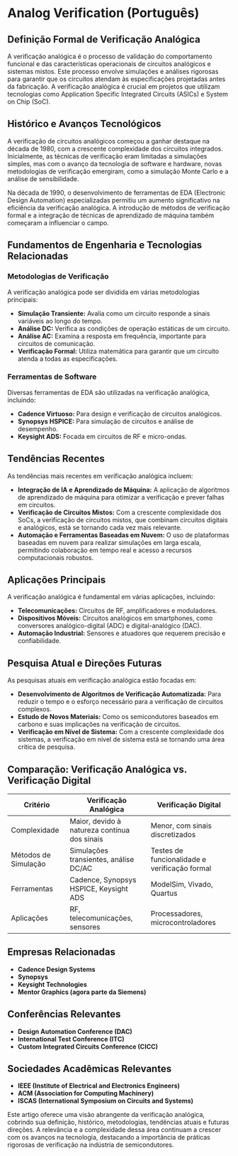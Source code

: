 # Analog Verification (Português)

## Definição Formal de Verificação Analógica

A verificação analógica é o processo de validação do comportamento funcional e das características operacionais de circuitos analógicos e sistemas mistos. Este processo envolve simulações e análises rigorosas para garantir que os circuitos atendam às especificações projetadas antes da fabricação. A verificação analógica é crucial em projetos que utilizam tecnologias como Application Specific Integrated Circuits (ASICs) e System on Chip (SoC).

## Histórico e Avanços Tecnológicos

A verificação de circuitos analógicos começou a ganhar destaque na década de 1980, com a crescente complexidade dos circuitos integrados. Inicialmente, as técnicas de verificação eram limitadas a simulações simples, mas com o avanço da tecnologia de software e hardware, novas metodologias de verificação emergiram, como a simulação Monte Carlo e a análise de sensibilidade.

Na década de 1990, o desenvolvimento de ferramentas de EDA (Electronic Design Automation) especializadas permitiu um aumento significativo na eficiência da verificação analógica. A introdução de métodos de verificação formal e a integração de técnicas de aprendizado de máquina também começaram a influenciar o campo.

## Fundamentos de Engenharia e Tecnologias Relacionadas

### Metodologias de Verificação

A verificação analógica pode ser dividida em várias metodologias principais:

- **Simulação Transiente:** Avalia como um circuito responde a sinais variáveis ao longo do tempo.
- **Análise DC:** Verifica as condições de operação estáticas de um circuito.
- **Análise AC:** Examina a resposta em frequência, importante para circuitos de comunicação.
- **Verificação Formal:** Utiliza matemática para garantir que um circuito atenda a todas as especificações.

### Ferramentas de Software

Diversas ferramentas de EDA são utilizadas na verificação analógica, incluindo:

- **Cadence Virtuoso:** Para design e verificação de circuitos analógicos.
- **Synopsys HSPICE:** Para simulação de circuitos e análise de desempenho.
- **Keysight ADS:** Focada em circuitos de RF e micro-ondas.

## Tendências Recentes

As tendências mais recentes em verificação analógica incluem:

- **Integração de IA e Aprendizado de Máquina:** A aplicação de algoritmos de aprendizado de máquina para otimizar a verificação e prever falhas em circuitos.
- **Verificação de Circuitos Mistos:** Com a crescente complexidade dos SoCs, a verificação de circuitos mistos, que combinam circuitos digitais e analógicos, está se tornando cada vez mais relevante.
- **Automação e Ferramentas Baseadas em Nuvem:** O uso de plataformas baseadas em nuvem para realizar simulações em larga escala, permitindo colaboração em tempo real e acesso a recursos computacionais robustos.

## Aplicações Principais

A verificação analógica é fundamental em várias aplicações, incluindo:

- **Telecomunicações:** Circuitos de RF, amplificadores e moduladores.
- **Dispositivos Móveis:** Circuitos analógicos em smartphones, como conversores analógico-digital (ADC) e digital-analógico (DAC).
- **Automação Industrial:** Sensores e atuadores que requerem precisão e confiabilidade.

## Pesquisa Atual e Direções Futuras

As pesquisas atuais em verificação analógica estão focadas em:

- **Desenvolvimento de Algoritmos de Verificação Automatizada:** Para reduzir o tempo e o esforço necessário para a verificação de circuitos complexos.
- **Estudo de Novos Materiais:** Como os semicondutores baseados em carbono e suas implicações na verificação de circuitos.
- **Verificação em Nível de Sistema:** Com a crescente complexidade dos sistemas, a verificação em nível de sistema está se tornando uma área crítica de pesquisa.

## Comparação: Verificação Analógica vs. Verificação Digital

| Critério              | Verificação Analógica                                | Verificação Digital                      |
|----------------------|-----------------------------------------------------|-----------------------------------------|
| Complexidade         | Maior, devido à natureza contínua dos sinais       | Menor, com sinais discretizados         |
| Métodos de Simulação | Simulações transientes, análise DC/AC               | Testes de funcionalidade e verificação formal |
| Ferramentas          | Cadence, Synopsys HSPICE, Keysight ADS             | ModelSim, Vivado, Quartus               |
| Aplicações           | RF, telecomunicações, sensores                       | Processadores, microcontroladores       |

## Empresas Relacionadas

- **Cadence Design Systems**
- **Synopsys**
- **Keysight Technologies**
- **Mentor Graphics (agora parte da Siemens)**

## Conferências Relevantes

- **Design Automation Conference (DAC)**
- **International Test Conference (ITC)**
- **Custom Integrated Circuits Conference (CICC)**

## Sociedades Acadêmicas Relevantes

- **IEEE (Institute of Electrical and Electronics Engineers)**
- **ACM (Association for Computing Machinery)**
- **ISCAS (International Symposium on Circuits and Systems)**

Este artigo oferece uma visão abrangente da verificação analógica, cobrindo sua definição, histórico, metodologias, tendências atuais e futuras direções. A relevância e a complexidade dessa área continuam a crescer com os avanços na tecnologia, destacando a importância de práticas rigorosas de verificação na indústria de semicondutores.